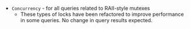  - `Concurrency` - for all queries related to RAII-style mutexes
   - These types of locks have been refactored to improve performance in some queries. No change in query results expected.